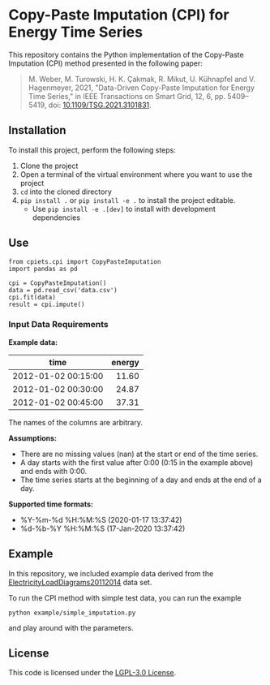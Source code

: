 # Copy-Paste Imputation (CPI) for Energy Time Series

This repository contains the Python implementation of the Copy-Paste Imputation (CPI) method presented in the following paper:
>M. Weber, M. Turowski, H. K. Çakmak, R. Mikut, U. Kühnapfel and V. Hagenmeyer, 2021, "Data-Driven Copy-Paste Imputation for Energy Time Series," in IEEE Transactions on Smart Grid, 12, 6, pp. 5409–5419, doi: [10.1109/TSG.2021.3101831](https://doi.org/10.1109/TSG.2021.3101831).

## Installation

To install this project, perform the following steps:
1. Clone the project
2. Open a terminal of the virtual environment where you want to use the project
3. `cd` into the cloned directory
4. `pip install .` or `pip install -e .` to install the project editable.
    * Use `pip install -e .[dev]` to install with development dependencies

## Use

    from cpiets.cpi import CopyPasteImputation
    import pandas as pd

    cpi = CopyPasteImputation()
    data = pd.read_csv('data.csv')
    cpi.fit(data)
    result = cpi.impute()

### Input Data Requirements

**Example data:**

| time                | energy |
| ------------------- | ------:|
| 2012-01-02 00:15:00 |  11.60 |
| 2012-01-02 00:30:00 |  24.87 |
| 2012-01-02 00:45:00 |  37.31 |


The names of the columns are arbitrary.

**Assumptions:**
* There are no missing values (nan) at the start or end of the time series.
* A day starts with the first value after 0:00 (0:15 in the example above) and ends with 0:00.
* The time series starts at the beginning of a day and ends at the end of a day.

**Supported time formats:**
* %Y-%m-%d %H:%M:%S (2020-01-17 13:37:42)
* %d-%b-%Y %H:%M:%S (17-Jan-2020 13:37:42)


## Example

In this repository, we included example data derived from the [ElectricityLoadDiagrams20112014](https://archive.ics.uci.edu/ml/datasets/ElectricityLoadDiagrams20112014) data set.

To run the CPI method with simple test data, you can run the example

    python example/simple_imputation.py

and play around with the parameters.


## License

This code is licensed under the [LGPL-3.0 License](COPYING).
